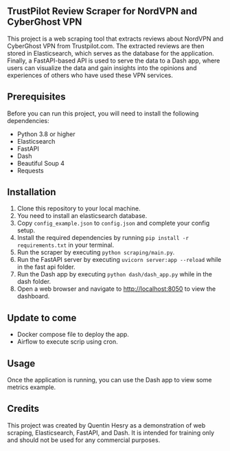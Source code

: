## TrustPilot Review Scraper for NordVPN and CyberGhost VPN

This project is a web scraping tool that extracts reviews about NordVPN and CyberGhost VPN from Trustpilot.com. The extracted reviews are then stored in Elasticsearch, which serves as the database for the application. Finally, a FastAPI-based API is used to serve the data to a Dash app, where users can visualize the data and gain insights into the opinions and experiences of others who have used these VPN services.

## Prerequisites

Before you can run this project, you will need to install the following dependencies:

- Python 3.8 or higher
- Elasticsearch
- FastAPI
- Dash
- Beautiful Soup 4
- Requests

## Installation

1. Clone this repository to your local machine.
2. You need to install an elasticsearch database.
3. Copy `config_example.json` to `config.json` and complete your config setup.
4. Install the required dependencies by running `pip install -r requirements.txt` in your terminal.
5. Run the scraper by executing `python scraping/main.py`.
6. Run the FastAPI server by executing `uvicorn server:app --reload` while in the fast api folder.
7. Run the Dash app by executing `python dash/dash_app.py` while in the dash folder.
8. Open a web browser and navigate to [http://localhost:8050](http://localhost:8050) to view the dashboard.

## Update to come

- Docker compose file to deploy the app.
- Airflow to execute scrip using cron.

## Usage

Once the application is running, you can use the Dash app to view some metrics example.

## Credits

This project was created by Quentin Hesry as a demonstration of web scraping, Elasticsearch, FastAPI, and Dash. 
It is intended for training only and should not be used for any commercial purposes.
